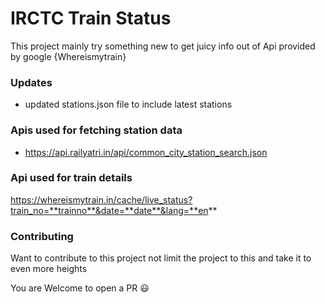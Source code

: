 # IRCTC Train Status
This project mainly try something new to get juicy info out of Api provided by google {Whereismytrain}
### Updates
* updated stations.json file to include latest stations 
### Apis used for fetching station data
* https://api.railyatri.in/api/common_city_station_search.json
### Api used for train details

https://whereismytrain.in/cache/live_status?train_no=**trainno**&date=**date**&lang=**en**

### Contributing
Want to contribute to this project not limit the project to this and take it to even more heights 

You are Welcome to open a PR :smiley: